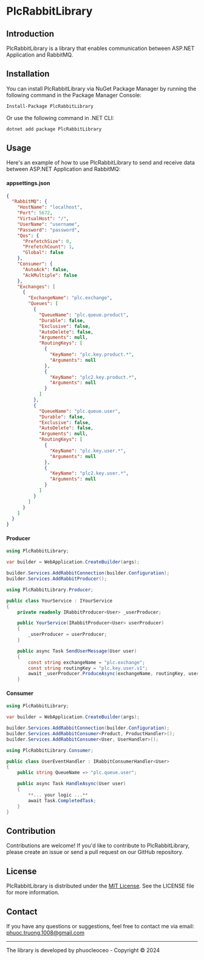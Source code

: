 # PlcRabbitLibrary

## Introduction

PlcRabbitLibrary is a library that enables communication between ASP.NET Application and RabbitMQ.

## Installation

You can install PlcRabbitLibrary via NuGet Package Manager by running the following command in the Package Manager Console:

```bash
Install-Package PlcRabbitLibrary
```

Or use the following command in .NET CLI:

```bash
dotnet add package PlcRabbitLibrary
```

## Usage

Here's an example of how to use PlcRabbitLibrary to send and receive data between ASP.NET Application and RabbitMQ:

#### appsettings.json
```json
{
  "RabbitMQ": {
    "HostName": "localhost",
    "Port": 5672,
    "VirtualHost": "/",
    "UserName": "username",
    "Password": "password",
    "Qos": {
      "PrefetchSize": 0,
      "PrefetchCount": 1,
      "Global": false
    },
    "Consumer": {
      "AutoAck": false,
      "AckMultiple": false
    },
    "Exchanges": [
      {
        "ExchangeName": "plc.exchange",
        "Queues": [
          {
            "QueueName": "plc.queue.product",
            "Durable": false,
            "Exclusive": false,
            "AutoDelete": false,
            "Arguments": null,
            "RoutingKeys": [
              {
                "KeyName": "plc.key.product.*",
                "Arguments": null
              },
              {
                "KeyName": "plc2.key.product.*",
                "Arguments": null
              }
            ]
          },
          {
            "QueueName": "plc.queue.user",
            "Durable": false,
            "Exclusive": false,
            "AutoDelete": false,
            "Arguments": null,
            "RoutingKeys": [
              {
                "KeyName": "plc.key.user.*",
                "Arguments": null
              },
              {
                "KeyName": "plc2.key.user.*",
                "Arguments": null
              }
            ]
          }
        ]
      }
    ]
  }
}
```

#### Producer
```csharp
using PlcRabbitLibrary;

var builder = WebApplication.CreateBuilder(args);

builder.Services.AddRabbitConnection(builder.Configuration);
builder.Services.AddRabbitProducer();
```

```csharp
using PlcRabbitLibrary.Producer;

public class YourService : IYourService
{
    private readonly IRabbitProducer<User> _userProducer;

    public YourService(IRabbitProducer<User> userProducer)
    {
        _userProducer = userProducer;
    }

    public async Task SendUserMessage(User user)
    {
        const string exchangeName = "plc.exchange";
        const string routingKey = "plc.key.user.v1";
        await _userProducer.ProduceAsync(exchangeName, routingKey, user);
    }
```

#### Consumer
```csharp
using PlcRabbitLibrary;

var builder = WebApplication.CreateBuilder(args);

builder.Services.AddRabbitConnection(builder.Configuration);
builder.Services.AddRabbitConsumer<Product, ProductHandler>();
builder.Services.AddRabbitConsumer<User, UserHandler>();
```

```csharp
using PlcRabbitLibrary.Consumer;

public class UserEventHandler : IRabbitConsumerHandler<User>
{
    public string QueueName => "plc.queue.user";

    public async Task HandleAsync(User user)
    {
        **... your logic ...**
        await Task.CompletedTask;
    }
}
```

## Contribution

Contributions are welcome! If you'd like to contribute to PlcRabbitLibrary, please create an issue or send a pull request on our GitHub repository.

## License

PlcRabbitLibrary is distributed under the [MIT License](LICENSE). See the LICENSE file for more information.

## Contact

If you have any questions or suggestions, feel free to contact me via email: phuoc.truong.1008@gmail.com

--- 

The library is developed by phuocleoceo - Copyright © 2024
